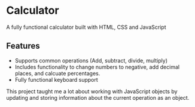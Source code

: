 <h1>Calculator</h1>

<p>A fully functional calculator built with HTML, CSS and JavaScript</p>

<h2>Features</h2>
<ul>
  <li>Supports common operations (Add, subtract, divide, multiply)</li>
  <li>Includes functionality to change numbers to negative, add decimal places, and calcuate percentages.</li>
  <li>Fully functional keyboard support</li>
</ul>
<p>This project taught me a lot about working with JavaScript objects by updating and storing information about the current operation as an object.</p>
  
